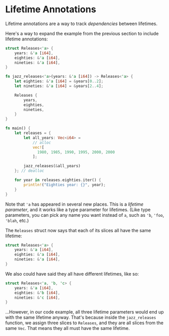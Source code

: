 # Lifetime Annotations

Lifetime annotations are a way to track *dependencies* between lifetimes.

Here's a way to expand the example from the previous section to include lifetime annotations:

```rust
struct Releases<'a> {
    years: &'a [i64],
    eighties: &'a [i64],
    nineties: &'a [i64],
}

fn jazz_releases<'a>(years: &'a [i64]) -> Releases<'a> {
    let eighties: &'a [i64] = &years[0..2];
    let nineties: &'a [i64] = &years[2..4];

    Releases {
        years,
        eighties,
        nineties,
    }
}

fn main() {
    let releases = {
        let all_years: Vec<i64> = 
            // alloc
            vec![
              1980, 1985, 1990, 1995, 2000, 2000
            ];

        jazz_releases(&all_years)
    }; // dealloc

    for year in releases.eighties.iter() {
        println!("Eighties year: {}", year);
    }
}
```

Note that `'a` has appeared in several new places. This is a *lifetime parameter*,
and it works like a type parameter for lifetimes. (Like type parameters, you 
can pick any name you want instead of `a`, such as `'b`, `'foo`, `'blah`, etc.)

The `Releases` struct now says that each of its slices all have the same
lifetime:

```rust
struct Releases<'a> {
    years: &'a [i64],
    eighties: &'a [i64],
    nineties: &'a [i64],
}
```

We also could have said they all have different lifetimes, like so:

```rust
struct Releases<'a, 'b, 'c> {
    years: &'a [i64],
    eighties: &'b [i64],
    nineties: &'c [i64],
}
```

...However, in our code example, all three lifetime parameters would end up with
the same lifetime anyway. That's because inside the `jazz_releases` function,
we assign three slices to `Releases`, and they are all slices from the same
`Vec`. That means they all must have the same lifetime.
